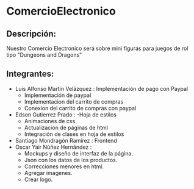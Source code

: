 # ComercioElectronico

## Descripción:
Nuestro Comercio Electronico será sobre mini figuras para juegos de rol tipo "Dungeons and Dragons"

## Integrantes:

- Luis Alfonso Martín Velázquez : Implementación de pago con Paypal
  - Implementación de paypal
  - Implementacion del carrito de compras
  - Conexion del carrito de compras con paypal
- Edson Gutierrez Prado : 
  -Hoja de estilos
  - Animaciones de css
  - Actualización de páginas de html
  - Integración de clases en hoja de estilos
- Santiago Mondragón Ramírez : Frontend
- Oscar Yair Núñez Hernández : 
  - Mockups y diseño de interfaz de la página.
  - Json con los datos de los productos.
  - Correcciones menores en html.
  - Agregar imagenes.
  - Crear logo.